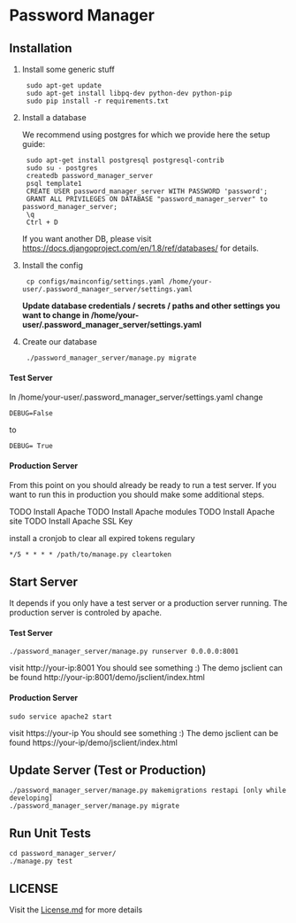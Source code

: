 # Password Manager

## Installation

1. Install some generic stuff

        sudo apt-get update
        sudo apt-get install libpq-dev python-dev python-pip
        sudo pip install -r requirements.txt
 
2. Install a database

    We recommend using postgres for which we provide here the setup guide:

        sudo apt-get install postgresql postgresql-contrib
        sudo su - postgres
        createdb password_manager_server
        psql template1
        CREATE USER password_manager_server WITH PASSWORD 'password';
        GRANT ALL PRIVILEGES ON DATABASE "password_manager_server" to password_manager_server;
        \q
        Ctrl + D
    
    If you want another DB, please visit https://docs.djangoproject.com/en/1.8/ref/databases/ for details.
    
3. Install the config

        cp configs/mainconfig/settings.yaml /home/your-user/.password_manager_server/settings.yaml

    **Update database credentials / secrets / paths and other settings you want to change in
    /home/your-user/.password_manager_server/settings.yaml**
    
4. Create our database

        ./password_manager_server/manage.py migrate
    
#### Test Server
In /home/your-user/.password_manager_server/settings.yaml change
    
    DEBUG=False
    
to 

    DEBUG= True

#### Production Server

From this point on you should already be ready to run a test server. If you want to run this in production you should
make some additional steps.

TODO Install Apache
TODO Install Apache modules
TODO Install Apache site
TODO Install Apache SSL Key

install a cronjob to clear all expired tokens regulary

    */5 * * * * /path/to/manage.py cleartoken


## Start Server

It depends if you only have a test server or a production server running. The production server is controled by apache.

#### Test Server
    ./password_manager_server/manage.py runserver 0.0.0.0:8001

visit http://your-ip:8001 You should see something :)
The demo jsclient can be found http://your-ip:8001/demo/jsclient/index.html

#### Production Server

    sudo service apache2 start
    
visit https://your-ip You should see something :)
The demo jsclient can be found https://your-ip/demo/jsclient/index.html

## Update Server (Test or Production)

    ./password_manager_server/manage.py makemigrations restapi [only while developing]
    ./password_manager_server/manage.py migrate

## Run Unit Tests
    cd password_manager_server/
    ./manage.py test


## LICENSE

Visit the [License.md](/LICENSE.md) for more details

